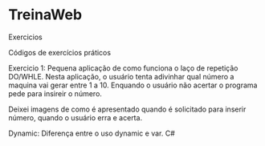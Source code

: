 # TreinaWeb
Exercicios 

Códigos de exercícios práticos 

Exercicio 1: Pequena aplicação de como funciona o laço de repetição DO/WHLE. Nesta aplicação, o usuário 
tenta adivinhar qual número a maquina vai gerar entre 1 a 10. Enquando o usuário não acertar o programa pede para insireir 
o número.

Deixei imagens de como é apresentado quando é solicitado para inserir número, quando o usuário erra e acerta.


Dynamic: Diferença entre o uso dynamic e var. C#
